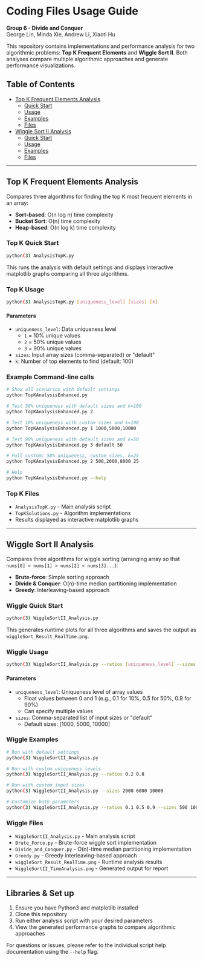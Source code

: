 # Coding Files Usage Guide

**Group 6 - Divide and Conquer**  
George Lin, Minda Xie, Andrew Li, Xiaoti Hu

This repository contains implementations and performance analysis for two algorithmic problems: **Top K Frequent Elements** and **Wiggle Sort II**. Both analyses compare multiple algorithmic approaches and generate performance visualizations.

## Table of Contents
- [Top K Frequent Elements Analysis](#top-k-frequent-elements-analysis)
  - [Quick Start](#top-k-quick-start)
  - [Usage](#top-k-usage)
  - [Examples](#top-k-examples)
  - [Files](#top-k-files)
- [Wiggle Sort II Analysis](#wiggle-sort-ii-analysis)
  - [Quick Start](#wiggle-quick-start)
  - [Usage](#wiggle-usage)
  - [Examples](#wiggle-examples)
  - [Files](#wiggle-files)

---

## Top K Frequent Elements Analysis

Compares three algorithms for finding the top K most frequent elements in an array:
- **Sort-based**: O(n log n) time complexity
- **Bucket Sort**: O(n) time complexity
- **Heap-based**: O(n log k) time complexity

### Top K Quick Start

```bash
python(3) AnalysisTopK.py
```

This runs the analysis with default settings and displays interactive matplotlib graphs comparing all three algorithms.

### Top K Usage

```bash
python(3) AnalysisTopK.py [uniqueness_level] [sizes] [k]
```

#### Parameters
- `uniqueness_level`: Data uniqueness level
  - `1` = 10% unique values
  - `2` = 50% unique values  
  - `3` = 90% unique values
- `sizes`: Input array sizes (comma-separated) or "default"
- `k`: Number of top elements to find (default: 100)

### Example Command-line calls

```bash
# Show all scenarios with default settings
python TopKAnalysisEnhanced.py

# Test 50% uniqueness with default sizes and k=100
python TopKAnalysisEnhanced.py 2

# Test 10% uniqueness with custom sizes and k=100  
python TopKAnalysisEnhanced.py 1 1000,5000,10000

# Test 90% uniqueness with default sizes and k=50
python TopKAnalysisEnhanced.py 3 default 50

# Full custom: 50% uniqueness, custom sizes, k=25
python TopKAnalysisEnhanced.py 2 500,2000,8000 25

# Help
python TopKAnalysisEnhanced.py --help
```

### Top K Files

- `AnalysisTopK.py` - Main analysis script
- `TopKSolutions.py` - Algorithm implementations
- Results displayed as interactive matplotlib graphs

---

## Wiggle Sort II Analysis

Compares three algorithms for wiggle sorting (arranging array so that `nums[0] < nums[1] > nums[2] < nums[3]...`):
- **Brute-force**: Simple sorting approach
- **Divide & Conquer**: O(n)-time median partitioning implementation
- **Greedy**: Interleaving-based approach

### Wiggle Quick Start

```bash
python(3) WiggleSortII_Analysis.py
```

This generates runtime plots for all three algorithms and saves the output as `wiggleSort_Result_RealTime.png`.

### Wiggle Usage

```bash
python(3) WiggleSortII_Analysis.py --ratios [uniqueness_level] --sizes [sizes]
```

#### Parameters
- `uniqueness_level`: Uniqueness level of array values
  - Float values between 0 and 1 (e.g., 0.1 for 10%, 0.5 for 50%, 0.9 for 90%)
  - Can specify multiple values
- `sizes`: Comma-separated list of input sizes or "default"
  - Default sizes: [1000, 5000, 10000]

### Wiggle Examples

```bash
# Run with default settings
python(3) WiggleSortII_Analysis.py

# Run with custom uniqueness levels
python(3) WiggleSortII_Analysis.py --ratios 0.2 0.8

# Run with custom input sizes
python(3) WiggleSortII_Analysis.py --sizes 2000 6000 10000

# Customize both parameters
python(3) WiggleSortII_Analysis.py --ratios 0.1 0.5 0.9 --sizes 500 1000 2000
```

### Wiggle Files

- `WiggleSortII_Analysis.py` - Main analysis script
- `Brute_Force.py` - Brute-force wiggle sort implementation
- `Divide_and_Conquer.py` - O(n)-time median partitioning implementation
- `Greedy.py` - Greedy interleaving-based approach
- `wiggleSort_Result_RealTime.png` - Runtime analysis results
- `WiggleSortII_TimeAnalysis.png` - Generated output for report

---

## Libraries & Set up

1. Ensure you have Python3 and matplotlib installed
2. Clone this repository
3. Run either analysis script with your desired parameters
4. View the generated performance graphs to compare algorithmic approaches

For questions or issues, please refer to the individual script help documentation using the `--help` flag.